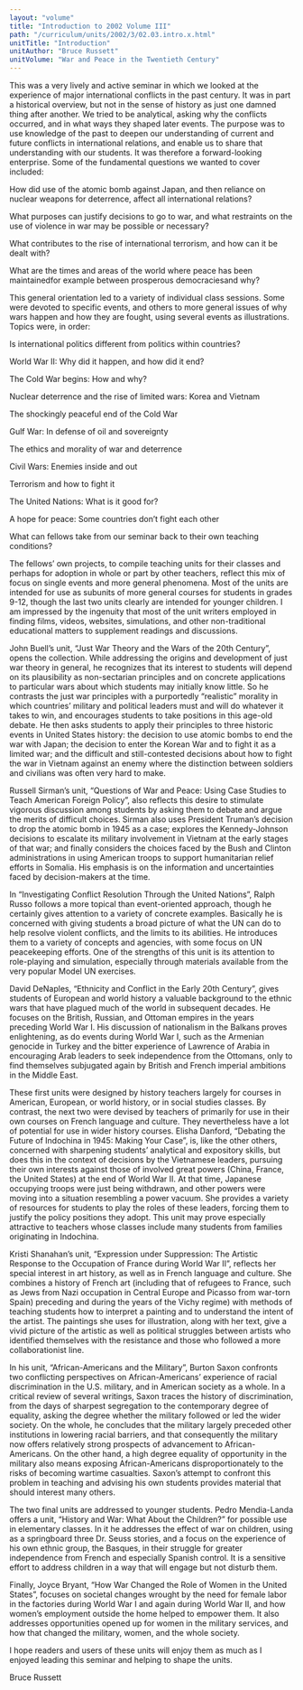 ```yaml
---
layout: "volume"
title: "Introduction to 2002 Volume III"
path: "/curriculum/units/2002/3/02.03.intro.x.html"
unitTitle: "Introduction"
unitAuthor: "Bruce Russett"
unitVolume: "War and Peace in the Twentieth Century"
---
```

<body>
<p>
This was a very lively and active seminar in which we looked at the experience of major international conflicts in the past century. It was in part a historical overview, but not in the sense of history as just one damned thing after another. We tried to be analytical, asking why the conflicts occurred, and in what ways they shaped later events. The purpose was to use knowledge of the past to deepen our understanding of current and future conflicts in international relations, and enable us to share that understanding with our students. It was therefore a forward-looking enterprise. Some of the fundamental questions we wanted to cover included:
</p>
<p>
How did use of the atomic bomb against Japan, and then reliance on nuclear weapons for deterrence, affect all international relations?
</p>
<p>
What purposes can justify decisions to go to war, and what restraints on the use of violence in war may be possible or necessary?
</p>
<p>
What contributes to the rise of international terrorism, and how can it be dealt with?
</p>
<p>
What are the times and areas of the world where peace has been maintainedfor example between prosperous democraciesand why?
</p>
<p>
This general orientation led to a variety of individual class sessions. Some were devoted to specific events, and others to more general issues of why wars happen and how they are fought, using several events as illustrations. Topics were, in order:
</p>
<p>
Is international politics different from politics within countries?
</p>
<p>
World War II: Why did it happen, and how did it end?
</p>
<p>
The Cold War begins: How and why?
</p>
<p>
Nuclear deterrence and the rise of limited wars: Korea and Vietnam
</p>
<p>
The shockingly peaceful end of the Cold War
</p>
<p>
Gulf War: In defense of oil and sovereignty
</p>
<p>
The ethics and morality of war and deterrence
</p>
<p>
Civil Wars: Enemies inside and out
</p>
<p>
Terrorism and how to fight it
</p>
<p>
The United Nations: What is it good for?
</p>
<p>
A hope for peace: Some countries don’t fight each other
</p>
<p>
What can fellows take from our seminar back to their own teaching conditions?
</p>
<p>
The fellows’ own projects, to compile teaching units for their classes and perhaps for adoption in whole or part by other teachers, reflect this mix of focus on single events and more general phenomena. Most of the units are intended for use as subunits of more general courses for students in grades 9-12, though the last two units clearly are intended for younger children. I am impressed by the ingenuity that most of the unit writers employed in finding films, videos, websites, simulations, and other non-traditional educational matters to supplement readings and discussions.
</p>
<p>
John Buell’s unit, “Just War Theory and the Wars of the 20th Century”, opens the collection. While addressing the origins and development of just war theory in general, he recognizes that its interest to students will depend on its plausibility as non-sectarian principles and on concrete applications to particular wars about which students may initially know little. So he contrasts the just war principles with a purportedly “realistic” morality in which countries’ military and political leaders must and will do whatever it takes to win, and encourages students to take positions in this age-old debate. He then asks students to apply their principles to three historic events in United States history: the decision to use atomic bombs to end the war with Japan; the decision to enter the Korean War and to fight it as a limited war; and the difficult and still-contested decisions about how to fight the war in Vietnam against an enemy where the distinction between soldiers and civilians was often very hard to make.
</p>
<p>
Russell Sirman’s unit, “Questions of War and Peace: Using Case Studies to Teach American Foreign Policy”, also reflects this desire to stimulate vigorous discussion among students by asking them to debate and argue the merits of difficult choices. Sirman also uses President Truman’s decision to drop the atomic bomb in 1945 as a case; explores the Kennedy-Johnson decisions to escalate its military involvement in Vietnam at the early stages of that war; and finally considers the choices faced by the Bush and Clinton administrations in using American troops to support humanitarian relief efforts in Somalia. His emphasis is on the information and uncertainties faced by decision-makers at the time.
</p>
<p>
In “Investigating Conflict Resolution Through the United Nations”, Ralph Russo follows a more topical than event-oriented approach, though he certainly gives attention to a variety of concrete examples. Basically he is concerned with giving students a broad picture of what the UN can do to help resolve violent conflicts, and the limits to its abilities. He introduces them to a variety of concepts and agencies, with some focus on UN peacekeeping efforts. One of the strengths of this unit is its attention to role-playing and simulation, especially through materials available from the very popular Model UN exercises.
</p>
<p>
David DeNaples, “Ethnicity and Conflict in the Early 20th Century”, gives students of European and world history a valuable background to the ethnic wars that have plagued much of the world in subsequent decades. He focuses on the British, Russian, and Ottoman empires in the years preceding World War I. His discussion of nationalism in the Balkans proves enlightening, as do events during World War I, such as the Armenian genocide in Turkey and the bitter experience of Lawrence of Arabia in encouraging Arab leaders to seek independence from the Ottomans, only to find themselves subjugated again by British and French imperial ambitions in the Middle East.
</p>
<p>
These first units were designed by history teachers largely for courses in American, European, or world history, or in social studies classes. By contrast, the next two were devised by teachers of primarily for use in their own courses on French language and culture. They nevertheless have a lot of potential for use in wider history courses. Elisha Danford, “Debating the Future of Indochina in 1945: Making Your Case”, is, like the other others, concerned with sharpening students’ analytical and expository skills, but does this in the context of decisions by the Vietnamese leaders, pursuing their own interests against those of involved great powers (China, France, the United States) at the end of World War II. At that time, Japanese occupying troops were just being withdrawn, and other powers were moving into a situation resembling a power vacuum. She provides a variety of resources for students to play the roles of these leaders, forcing them to justify the policy positions they adopt. This unit may prove especially attractive to teachers whose classes include many students from families originating in Indochina.
</p>
<p>
Kristi Shanahan’s unit, “Expression under Suppression: The Artistic Response to the Occupation of France during World War II”, reflects her special interest in art history, as well as in French language and culture. She combines a history of French art (including that of refugees to France, such as Jews from Nazi occupation in Central Europe and Picasso from war-torn Spain) preceding and during the years of the Vichy regime) with methods of teaching students how to interpret a painting and to understand the intent of the artist. The paintings she uses for illustration, along with her text, give a vivid picture of the artistic as well as political struggles between artists who identified themselves with the resistance and those who followed a more collaborationist line.
</p>
<p>
In his unit, “African-Americans and the Military”, Burton Saxon confronts two conflicting perspectives on African-Americans’ experience of racial discrimination in the U.S. military, and in American society as a whole. In a critical review of several writings, Saxon traces the history of discrimination, from the days of sharpest segregation to the contemporary degree of equality, asking the degree whether the military followed or led the wider society. On the whole, he concludes that the military largely preceded other institutions in lowering racial barriers, and that consequently the military now offers relatively strong prospects of advancement to African-Americans. On the other hand, a high degree equality of opportunity in the military also means exposing African-Americans disproportionately to the risks of becoming wartime casualties. Saxon’s attempt to confront this problem in teaching and advising his own students provides material that should interest many others.
</p>
<p>
The two final units are addressed to younger students. Pedro Mendia-Landa offers a unit, “History and War: What About the Children?” for possible use in elementary classes. In it he addresses the effect of war on children, using as a springboard three Dr. Seuss stories, and a focus on the experience of his own ethnic group, the Basques, in their struggle for greater independence from French and especially Spanish control. It is a sensitive effort to address children in a way that will engage but not disturb them.
</p>
<p>
Finally, Joyce Bryant, “How War Changed the Role of Women in the United States”, focuses on societal changes wrought by the need for female labor in the factories during World War I and again during World War II, and how women’s employment outside the home helped to empower them. It also addresses opportunities opened up for women in the military services, and how that changed the military, women, and the whole society.
</p>
<p>
I hope readers and users of these units will enjoy them as much as I enjoyed leading this seminar and helping to shape the units.
</p>
<p>
Bruce Russett
</p>
</body>